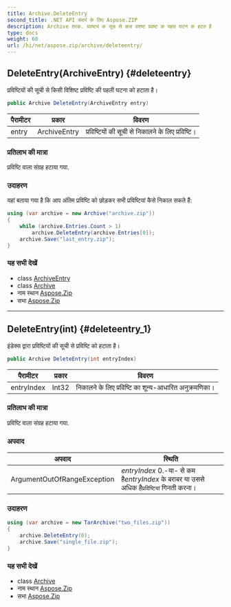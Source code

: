 ```yaml
---
title: Archive.DeleteEntry
second_title: .NET API संदर्भ के लिए Aspose.ZIP
description: Archive तरक. प्रवष्टयं क सूच से कस वशष्ट प्रवष्ट क पहल घटन क हटत है
type: docs
weight: 60
url: /hi/net/aspose.zip/archive/deleteentry/
---
```

## DeleteEntry(ArchiveEntry) {#deleteentry}

प्रविष्टियों की सूची से किसी विशिष्ट प्रविष्टि की पहली घटना को हटाता है।

```csharp
public Archive DeleteEntry(ArchiveEntry entry)
```

| पैरामीटर | प्रकार | विवरण |
| --- | --- | --- |
| entry | ArchiveEntry | प्रविष्टियों की सूची से निकालने के लिए प्रविष्टि। |

### प्रतिलाभ की मात्रा

प्रविष्टि वाला संग्रह हटाया गया.

### उदाहरण

यहां बताया गया है कि आप अंतिम प्रविष्टि को छोड़कर सभी प्रविष्टियां कैसे निकाल सकते हैं:

```csharp
using (var archive = new Archive("archive.zip"))
{
    while (archive.Entries.Count > 1)
        archive.DeleteEntry(archive.Entries[0]);
    archive.Save("last_entry.zip");
}
```

### यह सभी देखें

* class [ArchiveEntry](../../archiveentry/)
* class [Archive](../)
* नाम स्थान [Aspose.Zip](../../archive/)
* सभा [Aspose.Zip](../../../)

---

## DeleteEntry(int) {#deleteentry_1}

इंडेक्स द्वारा प्रविष्टियों की सूची से प्रविष्टि को हटाता है।

```csharp
public Archive DeleteEntry(int entryIndex)
```

| पैरामीटर | प्रकार | विवरण |
| --- | --- | --- |
| entryIndex | Int32 | निकालने के लिए प्रविष्टि का शून्य-आधारित अनुक्रमणिका। |

### प्रतिलाभ की मात्रा

प्रविष्टि वाला संग्रह हटाया गया.

### अपवाद

| अपवाद | स्थिति |
| --- | --- |
| ArgumentOutOfRangeException | *entryIndex* 0.-या- से कम है*entryIndex* के बराबर या उससे अधिक है`प्रविष्टियां` गिनती करना। |

### उदाहरण

```csharp
using (var archive = new TarArchive("two_files.zip"))
{
    archive.DeleteEntry(0);
    archive.Save("single_file.zip");
}
```

### यह सभी देखें

* class [Archive](../)
* नाम स्थान [Aspose.Zip](../../archive/)
* सभा [Aspose.Zip](../../../)


